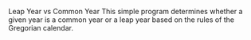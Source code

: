 Leap Year vs Common Year
This simple program determines whether a given year is a common year or a leap year based on the rules of the Gregorian calendar.
